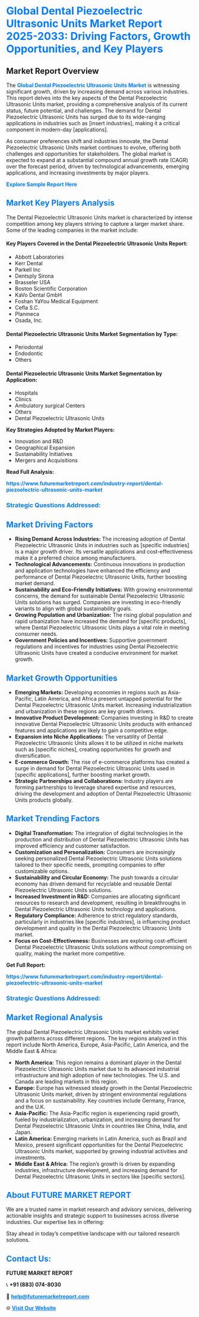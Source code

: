 <h1 style="color: #007BFF;">Global Dental Piezoelectric Ultrasonic Units Market Report 2025-2033: Driving Factors, Growth Opportunities, and Key Players</h1>

<section id="overview">
<h2>Market Report Overview</h2>
<p>The <a href="https://www.futuremarketreport.com/industry-report/dental-piezoelectric-ultrasonic-units-market" style="color: #007BFF; text-decoration: none;"><strong>Global Dental Piezoelectric Ultrasonic Units Market</strong></a> is witnessing significant growth, driven by increasing demand across various industries. This report delves into the key aspects of the Dental Piezoelectric Ultrasonic Units market, providing a comprehensive analysis of its current status, future potential, and challenges. The demand for Dental Piezoelectric Ultrasonic Units has surged due to its wide-ranging applications in industries such as [insert industries], making it a critical component in modern-day [applications].</p>
<p>As consumer preferences shift and industries innovate, the Dental Piezoelectric Ultrasonic Units market continues to evolve, offering both challenges and opportunities for stakeholders. The global market is expected to expand at a substantial compound annual growth rate (CAGR) over the forecast period, driven by technological advancements, emerging applications, and increasing investments by major players.</p>
</section>

<section id="overview">
<p><a href="https://www.futuremarketreport.com/request-sample/reportId=110861" style="color: #007BFF; text-decoration: none;"><strong>Explore Sample Report Here</strong></a></p>
</section>

<section id="key-players">
<h2 style="color: #007BFF;">Market Key Players Analysis</h2>
<p>The Dental Piezoelectric Ultrasonic Units market is characterized by intense competition among key players striving to capture a larger market share. Some of the leading companies in the market include:</p>
<h4>Key Players Covered in the Dental Piezoelectric Ultrasonic Units Report:</h4>
<ul><li>Abbott Laboratories</li><li>Kerr Dental</li><li>Parkell Inc</li><li>Dentsply Sirona</li><li>Brasseler USA</li><li>Boston Scientific Corporation</li><li>KaVo Dental GmbH</li><li>Foshan YaYou Medical Equipment</li><li>Cefla S.C.</li><li>Planmeca</li><li>Osada, Inc.</li></ul>
<h4>Dental Piezoelectric Ultrasonic Units Market Segmentation by Type:</h4>
<ul><li>Periodontal</li><li>Endodontic</li><li>Others</li></ul>

<h4>Dental Piezoelectric Ultrasonic Units Market Segmentation by Application:</h4>
<ul><li>Hospitals</li><li>Clinics</li><li>Ambulatory surgical Centers</li><li>Others</li><li>Dental Piezoelectric Ultrasonic Units</li></ul>
<p><strong>Key Strategies Adopted by Market Players:</strong></p>
<ul>
<li>Innovation and R&D</li>
<li>Geographical Expansion</li>
<li>Sustainability Initiatives</li>
<li>Mergers and Acquisitions</li>
</ul>
</section>

<section>
<p><strong>Read Full Analysis: </strong></p><a href="https://www.futuremarketreport.com/industry-report/dental-piezoelectric-ultrasonic-units-market" style="color: #007BFF; text-decoration: none;"><strong>https://www.futuremarketreport.com/industry-report/dental-piezoelectric-ultrasonic-units-market</strong></a>
<h3 style="color: #007BFF;">Strategic Questions Addressed:</h3>
</section>

<section id="driving-factors">
<h2 style="color: #007BFF;">Market Driving Factors</h2>
<ul>
<li><strong>Rising Demand Across Industries:</strong> The increasing adoption of Dental Piezoelectric Ultrasonic Units in industries such as [specific industries] is a major growth driver. Its versatile applications and cost-effectiveness make it a preferred choice among manufacturers.</li>
<li><strong>Technological Advancements:</strong> Continuous innovations in production and application technologies have enhanced the efficiency and performance of Dental Piezoelectric Ultrasonic Units, further boosting market demand.</li>
<li><strong>Sustainability and Eco-Friendly Initiatives:</strong> With growing environmental concerns, the demand for sustainable Dental Piezoelectric Ultrasonic Units solutions has surged. Companies are investing in eco-friendly variants to align with global sustainability goals.</li>
<li><strong>Growing Population and Urbanization:</strong> The rising global population and rapid urbanization have increased the demand for [specific products], where Dental Piezoelectric Ultrasonic Units plays a vital role in meeting consumer needs.</li>
<li><strong>Government Policies and Incentives:</strong> Supportive government regulations and incentives for industries using Dental Piezoelectric Ultrasonic Units have created a conducive environment for market growth.</li>
</ul>
</section>

<section id="growth-opportunities">
<h2 style="color: #007BFF;">Market Growth Opportunities</h2>
<ul>
<li><strong>Emerging Markets:</strong> Developing economies in regions such as Asia-Pacific, Latin America, and Africa present untapped potential for the Dental Piezoelectric Ultrasonic Units market. Increasing industrialization and urbanization in these regions are key growth drivers.</li>
<li><strong>Innovative Product Development:</strong> Companies investing in R&D to create innovative Dental Piezoelectric Ultrasonic Units products with enhanced features and applications are likely to gain a competitive edge.</li>
<li><strong>Expansion into Niche Applications:</strong> The versatility of Dental Piezoelectric Ultrasonic Units allows it to be utilized in niche markets such as [specific niches], creating opportunities for growth and diversification.</li>
<li><strong>E-commerce Growth:</strong> The rise of e-commerce platforms has created a surge in demand for Dental Piezoelectric Ultrasonic Units used in [specific applications], further boosting market growth.</li>
<li><strong>Strategic Partnerships and Collaborations:</strong> Industry players are forming partnerships to leverage shared expertise and resources, driving the development and adoption of Dental Piezoelectric Ultrasonic Units products globally.</li>
</ul>
</section>

<section id="trending-factors">
<h2 style="color: #007BFF;">Market Trending Factors</h2>
<ul>
<li><strong>Digital Transformation:</strong> The integration of digital technologies in the production and distribution of Dental Piezoelectric Ultrasonic Units has improved efficiency and customer satisfaction.</li>
<li><strong>Customization and Personalization:</strong> Consumers are increasingly seeking personalized Dental Piezoelectric Ultrasonic Units solutions tailored to their specific needs, prompting companies to offer customizable options.</li>
<li><strong>Sustainability and Circular Economy:</strong> The push towards a circular economy has driven demand for recyclable and reusable Dental Piezoelectric Ultrasonic Units solutions.</li>
<li><strong>Increased Investment in R&D:</strong> Companies are allocating significant resources to research and development, resulting in breakthroughs in Dental Piezoelectric Ultrasonic Units technology and applications.</li>
<li><strong>Regulatory Compliance:</strong> Adherence to strict regulatory standards, particularly in industries like [specific industries], is influencing product development and quality in the Dental Piezoelectric Ultrasonic Units market.</li>
<li><strong>Focus on Cost-Effectiveness:</strong> Businesses are exploring cost-efficient Dental Piezoelectric Ultrasonic Units solutions without compromising on quality, making the market more competitive.</li>
</ul>
</section>

<section>
<p><strong>Get Full Report: </strong></p><a href="https://www.futuremarketreport.com/industry-report/dental-piezoelectric-ultrasonic-units-market" style="color: #007BFF; text-decoration: none;"><strong>https://www.futuremarketreport.com/industry-report/dental-piezoelectric-ultrasonic-units-market</strong></a>
<h3 style="color: #007BFF;">Strategic Questions Addressed:</h3>
</section>


<section id="regional-analysis">
<h2 style="color: #007BFF;">Market Regional Analysis</h2>
<p>The global Dental Piezoelectric Ultrasonic Units market exhibits varied growth patterns across different regions. The key regions analyzed in this report include North America, Europe, Asia-Pacific, Latin America, and the Middle East & Africa:</p>
<ul>
<li><strong>North America:</strong> This region remains a dominant player in the Dental Piezoelectric Ultrasonic Units market due to its advanced industrial infrastructure and high adoption of new technologies. The U.S. and Canada are leading markets in this region.</li>
<li><strong>Europe:</strong> Europe has witnessed steady growth in the Dental Piezoelectric Ultrasonic Units market, driven by stringent environmental regulations and a focus on sustainability. Key countries include Germany, France, and the U.K.</li>
<li><strong>Asia-Pacific:</strong> The Asia-Pacific region is experiencing rapid growth, fueled by industrialization, urbanization, and increasing demand for Dental Piezoelectric Ultrasonic Units in countries like China, India, and Japan.</li>
<li><strong>Latin America:</strong> Emerging markets in Latin America, such as Brazil and Mexico, present significant opportunities for the Dental Piezoelectric Ultrasonic Units market, supported by growing industrial activities and investments.</li>
<li><strong>Middle East & Africa:</strong> The region’s growth is driven by expanding industries, infrastructure development, and increasing demand for Dental Piezoelectric Ultrasonic Units in sectors like [specific sectors].</li>
</ul>
</section>

<footer>
<h2 style="color: #007BFF;">About FUTURE MARKET REPORT</h2>
<p>We are a trusted name in market research and advisory services, delivering actionable insights and strategic support to businesses across diverse industries. Our expertise lies in offering:</p>

<p>Stay ahead in today’s competitive landscape with our tailored research solutions.</p>

<h2 style="color: #007BFF;">Contact Us:</h2>
<p><strong>FUTURE MARKET REPORT</strong></p>
<p>📞 <strong>+91 (883) 074-8030</strong></p>
<p>📧 <strong><a href="mailto:help@futuremarketreport.com" style="color: #007BFF;">help@futuremarketreport.com</a></strong></p>
<p>🌐 <strong><a href="https://www.futuremarketreport.com/" style="color: #007BFF;">Visit Our Website</a></strong></p>
</footer>